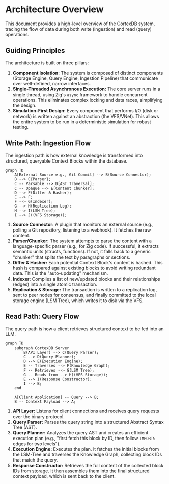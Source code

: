 # Architecture Overview

This document provides a high-level overview of the CortexDB system, tracing the flow of data during both write (ingestion) and read (query) operations.

## Guiding Principles

The architecture is built on three pillars:

1.  **Component Isolation:** The system is composed of distinct components (Storage Engine, Query Engine, Ingestion Pipeline) that communicate over well-defined, narrow interfaces.
2.  **Single-Threaded Asynchronous Execution:** The core server runs in a single thread, using Zig's `async` framework to handle concurrent operations. This eliminates complex locking and data races, simplifying the design.
3.  **Simulation-First Design:** Every component that performs I/O (disk or network) is written against an abstraction (the VFS/VNet). This allows the entire system to be run in a deterministic simulation for robust testing.

## Write Path: Ingestion Flow

The ingestion path is how external knowledge is transformed into structured, queryable Context Blocks within the database.

```mermaid
graph TD
    A[External Source e.g., Git Commit] --> B(Source Connector);
    B --> C{Parser};
    C -- Parsable --> D[AST Traversal];
    C -- Opaque --> E[Content Chunker];
    D --> F(Differ & Hasher);
    E --> F;
    F --> G(Indexer);
    G --> H(Replication Log);
    H --> I(LSM Tree);
    I --> J((VFS Storage));
```

1.  **Source Connector:** A plugin that monitors an external source (e.g., polling a Git repository, listening to a webhook). It fetches the raw content.
2.  **Parser/Chunker:** The system attempts to parse the content with a language-specific parser (e.g., for Zig code). If successful, it extracts semantic units (structs, functions). If not, it falls back to a generic "chunker" that splits the text by paragraphs or sections.
3.  **Differ & Hasher:** Each potential Context Block's content is hashed. This hash is compared against existing blocks to avoid writing redundant data. This is the "auto-updating" mechanism.
4.  **Indexer:** Compiles a list of new/updated blocks and their relationships (edges) into a single atomic transaction.
5.  **Replication & Storage:** The transaction is written to a replication log, sent to peer nodes for consensus, and finally committed to the local storage engine (LSM Tree), which writes it to disk via the VFS.

## Read Path: Query Flow

The query path is how a client retrieves structured context to be fed into an LLM.

```mermaid
graph TD
    subgraph CortexDB Server
        B(API Layer) --> C(Query Parser);
        C --> D(Query Planner);
        D --> E(Execution Engine);
        E -- Traverses --> F(Knowledge Graph);
        F -- Retrieves --> G(LSM Tree);
        G -- Reads from --> H((VFS Storage));
        E --> I(Response Constructor);
        I --> B;
    end

    A[Client Application] -- Query --> B;
    B -- Context Payload --> A;
```

1.  **API Layer:** Listens for client connections and receives query requests over the binary protocol.
2.  **Query Parser:** Parses the query string into a structured Abstract Syntax Tree (AST).
3.  **Query Planner:** Analyzes the query AST and creates an efficient execution plan (e.g., "first fetch this block by ID, then follow `IMPORTS` edges for two levels").
4.  **Execution Engine:** Executes the plan. It fetches the initial blocks from the LSM-Tree and traverses the Knowledge Graph, collecting block IDs that match the query.
5.  **Response Constructor:** Retrieves the full content of the collected block IDs from storage. It then assembles them into the final structured context payload, which is sent back to the client.
